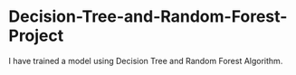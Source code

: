 # Decision-Tree-and-Random-Forest-Project
I have trained a model using Decision Tree and Random Forest Algorithm.
